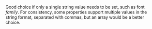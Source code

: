 Good choice if only a single string value needs to be set, such as font _family_.  For consistency, some properties support multiple values in the string format, separated with commas, but an array would be a better choice.